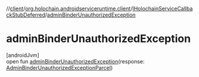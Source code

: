 //[client](../../../index.md)/[org.holochain.androidserviceruntime.client](../index.md)/[IHolochainServiceCallbackStubDeferred](index.md)/[adminBinderUnauthorizedException](admin-binder-unauthorized-exception.md)

# adminBinderUnauthorizedException

[androidJvm]\
open fun [adminBinderUnauthorizedException](admin-binder-unauthorized-exception.md)(response: [AdminBinderUnauthorizedExceptionParcel](../-admin-binder-unauthorized-exception-parcel/index.md))